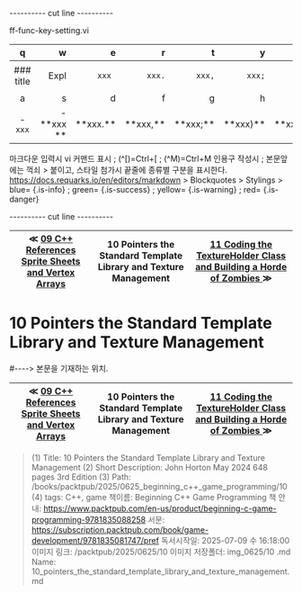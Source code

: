 
---------- cut line ----------

ff-func-key-setting.vi

| q     | w     | e     | r     | t     | y     | u     | i     | o     | p     |
:------:|------:|------:|------:|------:|------:|------:|------:|------:|------:|
|### title | ``` ``` Expl| `xxx `|`xxx.`|`xxx,`|`xxx;`|`xxx)`|`xxx:`|`xxx}`| 없 음 |
| a     | s     | d     | f     | g     | h     | j     | k     | l     |
|- `xxx`|- \*\*xxx \*\*| \*\*xxx.\*\*| \*\*xxx,\*\*| \*\*xxx;\*\*| \*\*xxx)\*\*| \*\*xxx:\*\*| \*\*xxx}\*\*|

마크다운 입력시 vi 커맨드 표시 ; (^[)=Ctrl+[ ; (^M)=Ctrl+M
인용구 작성시 ; 본문앞에는 꺽쇠 > 붙이고, 스타일 첨가시 끝줄에 종류별 구분을 표시한다.
https://docs.requarks.io/en/editors/markdown > Blockquotes > Stylings >
blue= {.is-info} ; green= {.is-success} ; yellow= {.is-warning} ; red= {.is-danger}

---------- cut line ----------

| ≪ [ 09 C++ References Sprite Sheets and Vertex Arrays ](/books/packtpub/2025/0625_beginning_c++_game_programming/09) | 10 Pointers the Standard Template Library and Texture Management | [ 11 Coding the TextureHolder Class and Building a Horde of Zombies ](/books/packtpub/2025/0625_beginning_c++_game_programming/11) ≫ |
|:----:|:----:|:----:|

# 10 Pointers the Standard Template Library and Texture Management
#----> 본문을 기재하는 위치.



| ≪ [ 09 C++ References Sprite Sheets and Vertex Arrays ](/books/packtpub/2025/0625_beginning_c++_game_programming/09) | 10 Pointers the Standard Template Library and Texture Management | [ 11 Coding the TextureHolder Class and Building a Horde of Zombies ](/books/packtpub/2025/0625_beginning_c++_game_programming/11) ≫ |
|:----:|:----:|:----:|

> (1) Title: 10 Pointers the Standard Template Library and Texture Management
> (2) Short Description: John Horton May 2024 648 pages 3rd Edition
> (3) Path: /books/packtpub/2025/0625_beginning_c++_game_programming/10
> (4) tags: C++, game
> 책이름: Beginning C++ Game Programming
> 책 안내: https://www.packtpub.com/en-us/product/beginning-c-game-programming-9781835088258
> 서문: https://subscription.packtpub.com/book/game-development/9781835081747/pref
> 독서시작일: 2025-07-09 수 16:18:00
> 이미지 링크: /packtpub/2025/0625/10
> 이미지 저장폴더: img_0625/10
> .md Name: 10_pointers_the_standard_template_library_and_texture_management.md

